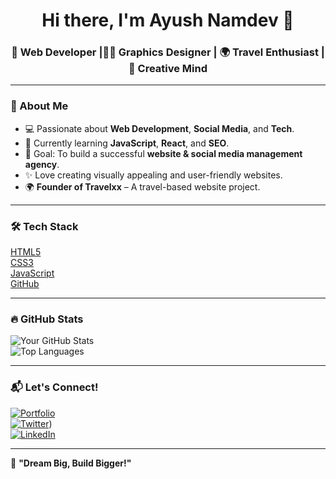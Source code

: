 <h1 align="center">Hi there, I'm Ayush Namdev 👋</h1>
<h3 align="center">🚀 Web Developer |🧑‍🎨 Graphics Designer | 🌍 Travel Enthusiast | 🎨 Creative Mind</h3>

---

### 🌟 About Me  
- 💻 Passionate about **Web Development**, **Social Media**, and **Tech**.  
- 🌱 Currently learning **JavaScript**, **React**, and **SEO**.  
- 🎯 Goal: To build a successful **website & social media management agency**.  
- ✨ Love creating visually appealing and user-friendly websites.  
- 🌍 **Founder of Travelxx** – A travel-based website project.
  
---

### 🛠️ Tech Stack  
[HTML5](https://img.shields.io/badge/HTML5-%23E34F26.svg?style=for-the-badge&logo=html5&logoColor=white)  
[CSS3](https://img.shields.io/badge/CSS3-%231572B6.svg?style=for-the-badge&logo=css3&logoColor=white)  
[JavaScript](https://img.shields.io/badge/JavaScript-%23F7DF1E.svg?style=for-the-badge&logo=javascript&logoColor=black)  
[GitHub](https://img.shields.io/badge/GitHub-%23181717.svg?style=for-the-badge&logo=github&logoColor=white)  

---

### 🔥 GitHub Stats  
![Your GitHub Stats](https://github-readme-stats.vercel.app/api?username=iamayushnamdev&show_icons=true&theme=tokyonight)  
![Top Languages](https://github-readme-stats.vercel.app/api/top-langs/?username=iamayushnamdev&layout=compact&theme=tokyonight)  

---

### 📬 Let's Connect!  
[![Portfolio](https://img.shields.io/badge/🌐-Website-2ea44f)](https://yourwebsite.com)  
[![Twitter](https://img.shields.io/badge/Twitter-%231DA1F2.svg?style=for-the-badge&logo=twitter&logoColor=white)](https://x.com/AyushNamdev05))  
[![LinkedIn](https://img.shields.io/badge/LinkedIn-%230077B5.svg?style=for-the-badge&logo=linkedin&logoColor=white)](https://www.linkedin.com/in/ayushnamdev/)  

---

🚀 **"Dream Big, Build Bigger!"**  
